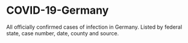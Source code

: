 # COVID-19-Germany
All officially confirmed cases of infection in Germany. Listed by federal state, case number, date, county and source.
